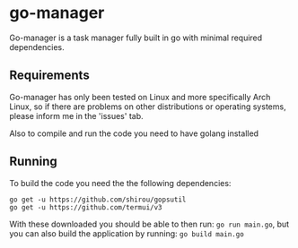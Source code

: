 # go-manager
Go-manager is a task manager fully built in go with minimal required dependencies. 

## Requirements
Go-manager has only been tested on Linux and more specifically Arch Linux, so if there are problems on other distributions or operating systems, please inform me in the 'issues' tab.

Also to compile and run the code you need to have golang installed

## Running
To build the code you need the the following dependencies:
```
go get -u https://github.com/shirou/gopsutil
go get -u https://github.com/termui/v3
```
With these downloaded you should be able to then run: `go run main.go`, but you can also build the application by running: `go build main.go`


